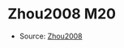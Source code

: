 <a name="material" />

# Zhou2008 M20
<script type="application/ld+json">
  {
    "@context": "https://schema.org/",
    "@type": "ChemicalSubstance",
    "http://purl.org/dc/terms/conformsTo":
      {
        "@type": "CreativeWork",
        "@id": "https://bioschemas.org/profiles/ChemicalSubstance/0.4-RELEASE/"
      },
    "@id": "https://egonw.github.io/nanowiki/nanowiki232.html#material",
    "name": "Zhou2008 M20",
    "sameAs": "http://127.0.0.1/mediawiki/index.php/Special:URIResolver/Zhou2008_M20"
  }
</script>


* Source: [Zhou2008](Zhou2008.md)
